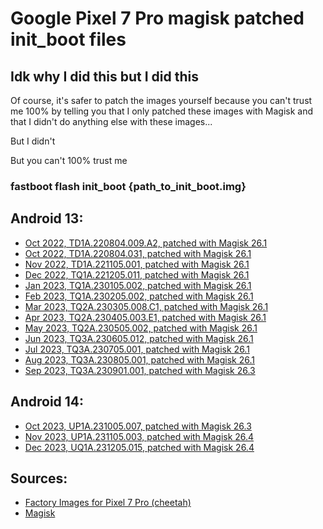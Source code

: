 # Google Pixel 7 Pro magisk patched init_boot files

## Idk why I did this but I did this
Of course, it's safer to patch the images yourself because you can't trust me 100% by telling you that I only patched these images with Magisk and that I didn't do anything else with these images...

But I didn't

But you can't 100% trust me

### fastboot flash init_boot {path_to_init_boot.img}


## Android 13:

- [Oct 2022, TD1A.220804.009.A2, patched with Magisk 26.1](https://github.com/Traaanaelle/P7P_Magisk_init_boot/raw/main/22_10_TD1A.220804.009.A2_26100.img)
- [Oct 2022, TD1A.220804.031, patched with Magisk 26.1](https://github.com/Traaanaelle/P7P_Magisk_init_boot/raw/main/22_10_TD1A.220804.031_26100.img)
- [Nov 2022, TD1A.221105.001, patched with Magisk 26.1](https://github.com/Traaanaelle/P7P_Magisk_init_boot/raw/main/22_11_TD1A.221105.001_26100.img)
- [Dec 2022, TQ1A.221205.011, patched with Magisk 26.1](https://github.com/Traaanaelle/P7P_Magisk_init_boot/raw/main/22_12_TQ1A.221205.011_26100.img)
- [Jan 2023, TQ1A.230105.002, patched with Magisk 26.1](https://github.com/Traaanaelle/P7P_Magisk_init_boot/raw/main/23_01_TQ1A.230105.002_26100.img)
- [Feb 2023, TQ1A.230205.002, patched with Magisk 26.1](https://github.com/Traaanaelle/P7P_Magisk_init_boot/raw/main/23_02_TQ1A.230205.002_26100.img)
- [Mar 2023, TQ2A.230305.008.C1, patched with Magisk 26.1](https://github.com/Traaanaelle/P7P_Magisk_init_boot/raw/main/23_03_TQ2A.230305.008.C1_26100.img)
- [Apr 2023, TQ2A.230405.003.E1, patched with Magisk 26.1](https://github.com/Traaanaelle/P7P_Magisk_init_boot/raw/main/23_04_TQ2A.230405.003.E1_26100.img)
- [May 2023, TQ2A.230505.002, patched with Magisk 26.1](https://github.com/Traaanaelle/P7P_Magisk_init_boot/raw/main/23_05_TQ2A.230505.002_26100.img)
- [Jun 2023, TQ3A.230605.012, patched with Magisk 26.1](https://github.com/Traaanaelle/P7P_Magisk_init_boot/raw/main/23_06_TQ3A.230605.012_26100.img)
- [Jul 2023, TQ3A.230705.001, patched with Magisk 26.1](https://github.com/Traaanaelle/P7P_Magisk_init_boot/raw/main/23_07_TQ3A.230705.001_26100.img)
- [Aug 2023, TQ3A.230805.001, patched with Magisk 26.1](https://github.com/Traaanaelle/P7P_Magisk_init_boot/raw/main/23_08_TQ3A.230805.001_26100.img)
- [Sep 2023, TQ3A.230901.001, patched with Magisk 26.3](https://github.com/Traaanaelle/P7P_Magisk_init_boot/raw/main/23_09_TQ3A.230901.001_26300.img)


## Android 14:

- [Oct 2023, UP1A.231005.007, patched with Magisk 26.3](https://github.com/Traaanaelle/P7P_Magisk_init_boot/raw/main/23_10_UP1A.231005.007_26300.img)
- [Nov 2023, UP1A.231105.003, patched with Magisk 26.4](https://github.com/Traaanaelle/P7P_Magisk_init_boot/raw/main/23_11_UP1A.231105.003_26400.img)
- [Dec 2023, UQ1A.231205.015, patched with Magisk 26.4](https://github.com/Traaanaelle/P7P_Magisk_init_boot/raw/main/23_12_UQ1A.231205.015_26400.img)


## Sources:

- [Factory Images for Pixel 7 Pro (cheetah)](https://developers.google.com/android/images#cheetah)
- [Magisk](https://github.com/topjohnwu/Magisk)
